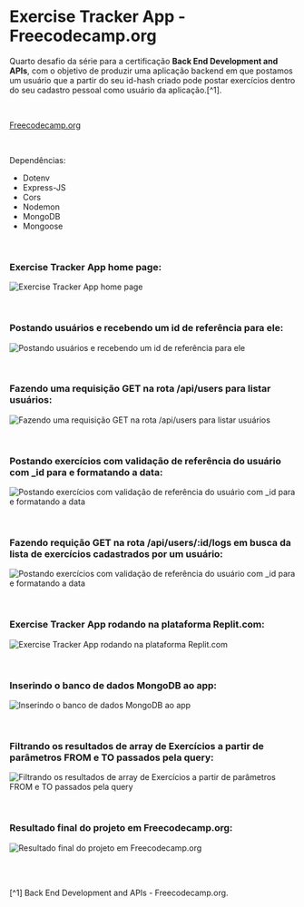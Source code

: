 # Exercise Tracker App - Freecodecamp.org


Quarto desafio da série para a certificação **Back End Development and APIs**, com o objetivo de produzir uma aplicação backend em que postamos um usuário que a partir do seu id-hash criado pode postar exercícios dentro do seu cadastro pessoal como usuário da aplicação.[^1].

<br />

[Freecodecamp.org](https://www.freecodecamp.org/learn/back-end-development-and-apis/)



<br />


Dependências:

- Dotenv
- Express-JS
- Cors
- Nodemon
- MongoDB
- Mongoose



<br />

### Exercise Tracker App home page:          
![Exercise Tracker App home page](/public/images/exercice-tracker-microservice-home-page-comp-page.png)



<br />

### Postando usuários e recebendo um id de referência para ele:          
![Postando usuários e recebendo um id de referência para ele](/public/images/exercice-tracker-microservice-posting-users.png)



<br />

### Fazendo uma requisição GET na rota /api/users para listar usuários:          
![Fazendo uma requisição GET na rota /api/users para listar usuários](/public/images/exercice-tracker-microservice-get-users.png)



<br />

### Postando exercícios com validação de referência do usuário com _id para e formatando a data:          
![Postando exercícios com validação de referência do usuário com _id para e formatando a data](/public/images/exercice-tracker-microservice-post-exercises.png)



<br />

### Fazendo requição GET na rota /api/users/:id/logs em busca da lista de exercícios cadastrados por um usuário:           
![Postando exercícios com validação de referência do usuário com _id para e formatando a data](/public/images/exercice-tracker-microservice-get-logs.png)




<br />


### Exercise Tracker App rodando na plataforma Replit.com:          
![Exercise Tracker App rodando na plataforma Replit.com](/public/images/exercice-tracker-microservice-rodando-no-Replit.png)





<br />

### Inserindo o banco de dados MongoDB ao app:            
![Inserindo o banco de dados MongoDB ao app](/public/images/inserindo-mongodb-mongoose-ao-projeto.png)



<br />

### Filtrando os resultados de array de Exercícios a partir de parâmetros FROM e TO passados pela query:            
![Filtrando os resultados de array de Exercícios a partir de parâmetros FROM e TO passados pela query](/public/images/filtrando-array-de-exercícios-pelos-params-da-query.png)




<br />

### Resultado final do projeto em Freecodecamp.org:               
![Resultado final do projeto em Freecodecamp.org](/public/images/exercise-trackermicroservice-freecodecamp.png)



<br />





<br />

[^1] Back End Development and APIs - Freecodecamp.org.






